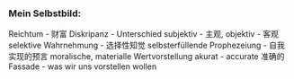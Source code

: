 ### Mein Selbstbild:
Reichtum - 财富
Diskripanz - Unterschied
subjektiv - 主观, objektiv - 客观
selektive Wahrnehmung - 选择性知觉
selbsterfüllende Prophezeiung - 自我实现的预言
moralische, materialle Wertvorstellung
akurat - accurate 准确的
Fassade - was wir uns vorstellen wollen
